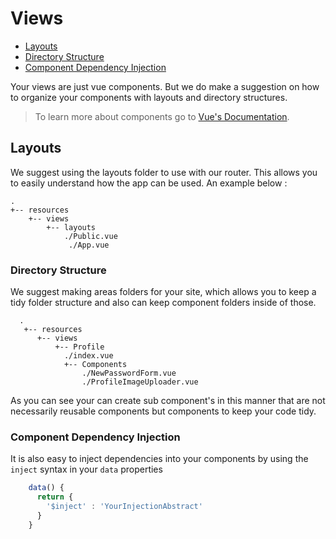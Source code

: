 # Views

* [Layouts](#layouts)
* [Directory Structure](#directory-structure)
* [Component Dependency Injection](#component-dependency-injection)

Your views are just vue components. But we do make a suggestion on how to organize your components with layouts and
directory structures.

> To learn more about components go to [Vue's Documentation](https://vuejs.org/v2/guide/components.html).

<a name="layouts"></a>

## Layouts

We suggest using the layouts folder to use with our router. This allows you to easily understand how the app can be used. An example below :

    .
    +-- resources
        +-- views
            +-- layouts
                ./Public.vue
                 ./App.vue

<a name="directory-structure"></a>

### Directory Structure

We suggest making areas folders for your site, which allows you to keep a tidy folder structure and also can keep component folders inside of those.

      .
       +-- resources
          +-- views
              +-- Profile
                ./index.vue
                +-- Components
                    ./NewPasswordForm.vue
                    ./ProfileImageUploader.vue

As you can see your can create sub component's in this manner that are not necessarily reusable components but components to keep your code tidy.

<a name="component-dependency-injection"></a>

### Component Dependency Injection

It is also easy to inject dependencies into your components by using the `inject` syntax in your `data` properties

```js
    data() {
	  return {
	  	'$inject' : 'YourInjectionAbstract'
	  }
    }
```
